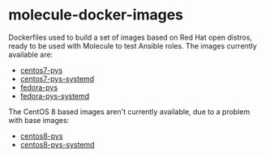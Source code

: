 # molecule-docker-images

Dockerfiles used to build a set of images based on Red Hat open distros, ready to be used with Molecule to test Ansible roles.
The images currently available are:

- [centos7-pys](https://hub.docker.com/repository/docker/nmusatti/centos7-pys)
- [centos7-pys-systemd](https://hub.docker.com/repository/docker/nmusatti/centos7-pys-systemd)
- [fedora-pys](https://hub.docker.com/repository/docker/nmusatti/fedora-pys)
- [fedora-pys-systemd](https://hub.docker.com/repository/docker/nmusatti/fedora-pys-systemd)

The CentOS 8 based images aren't currently available, due to a problem with base images:
- [centos8-pys](https://hub.docker.com/repository/docker/nmusatti/centos8-pys)
- [centos8-pys-systemd](https://hub.docker.com/repository/docker/nmusatti/centos8-pys-systemd)
